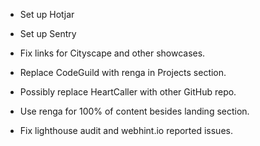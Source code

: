 - Set up Hotjar

- Set up Sentry

- Fix links for Cityscape and other showcases.

- Replace CodeGuild with renga in Projects section.

- Possibly replace HeartCaller with other GitHub repo.

- Use renga for 100% of content besides landing section.

- Fix lighthouse audit and webhint.io reported issues.
